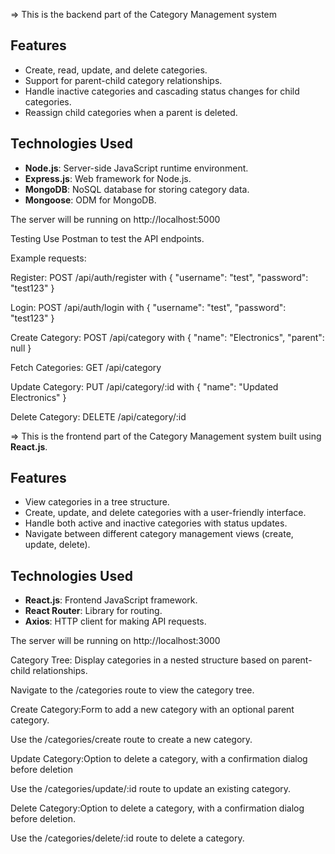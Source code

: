 => This is the backend part of the Category Management system

## Features
- Create, read, update, and delete categories.
- Support for parent-child category relationships.
- Handle inactive categories and cascading status changes for child categories.
- Reassign child categories when a parent is deleted.
  

## Technologies Used
- **Node.js**: Server-side JavaScript runtime environment.
- **Express.js**: Web framework for Node.js.
- **MongoDB**: NoSQL database for storing category data.
- **Mongoose**: ODM for MongoDB.

The server will be running on http://localhost:5000

Testing Use Postman to test the API endpoints. 

Example requests:

 Register: POST /api/auth/register with { "username": "test", "password": "test123" }

 Login: POST /api/auth/login with { "username": "test", "password": "test123" }

 Create Category: POST /api/category with { "name": "Electronics", "parent": null }

 Fetch Categories: GET /api/category

 Update Category: PUT /api/category/:id with { "name": "Updated Electronics" } 

Delete Category: DELETE /api/category/:id



=> This is the frontend part of the Category Management system built using **React.js**.

## Features
- View categories in a tree structure.
- Create, update, and delete categories with a user-friendly interface.
- Handle both active and inactive categories with status updates.
- Navigate between different category management views (create, update, delete).

## Technologies Used
- **React.js**: Frontend JavaScript framework.
- **React Router**: Library for routing.
- **Axios**: HTTP client for making API requests.

The server will be running on http://localhost:3000

Category Tree: Display categories in a nested structure based on parent-child relationships.

Navigate to the /categories route to view the category tree.

Create Category:Form to add a new category with an optional parent category.

Use the /categories/create route to create a new category.

Update Category:Option to delete a category, with a confirmation dialog before deletion

Use the /categories/update/:id route to update an existing category.

Delete Category:Option to delete a category, with a confirmation dialog before deletion.

Use the /categories/delete/:id route to delete a category.
